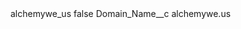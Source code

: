 <?xml version="1.0" encoding="UTF-8"?>
<CustomMetadata xmlns="http://soap.sforce.com/2006/04/metadata" xmlns:xsi="http://www.w3.org/2001/XMLSchema-instance" xmlns:xsd="http://www.w3.org/2001/XMLSchema">
    <label>alchemywe_us</label>
    <protected>false</protected>
    <values>
        <field>Domain_Name__c</field>
        <value xsi:type="xsd:string">alchemywe.us</value>
    </values>
</CustomMetadata>
